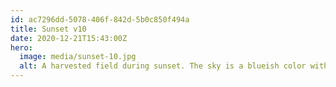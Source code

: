 ```yaml
---
id: ac7296dd-5078-406f-842d-5b0c850f494a
title: Sunset v10
date: 2020-12-21T15:43:00Z
hero:
  image: media/sunset-10.jpg
  alt: A harvested field during sunset. The sky is a blueish color with a warm tint. A flock of birds forms a long streak in the sky.
---
```

